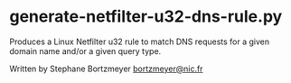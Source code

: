 generate-netfilter-u32-dns-rule.py
==================================

Produces a Linux Netfilter u32 rule to match DNS requests for a given domain name and/or a given query type.

Written by Stephane Bortzmeyer <bortzmeyer@nic.fr>
